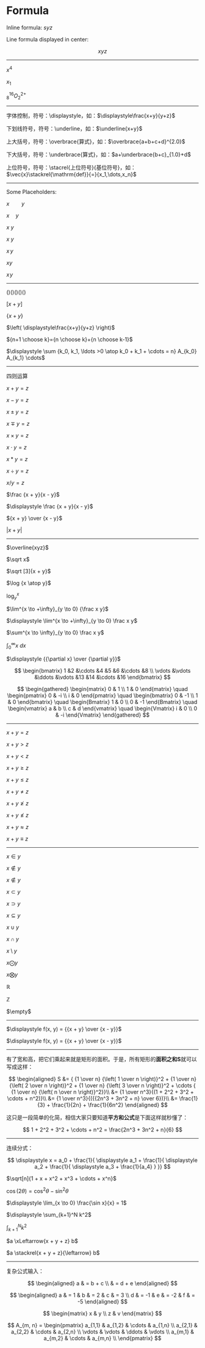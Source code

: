 # Formula

Inline formula: $syz$

Line formula displayed in center:

$$ xyz $$

---

$x^4$

$x_1$

$^{16}_{8}O^{2+}_{2}$

---


字体控制，符号：\displaystyle，如：$\displaystyle\frac{x+y}{y+z}$

下划线符号，符号：\underline，如：$\underline{x+y}$

上大括号，符号：\overbrace{算式}，如：$\overbrace{a+b+c+d}^{2.0}$

下大括号，符号：\underbrace{算式}，如：$a+\underbrace{b+c}_{1.0}+d$

上位符号，符号：\stacrel{上位符号}{基位符号}，如：$\vec{x}\stackrel{\mathrm{def}}{=}{x_1,\dots,x_n}$

---
Some Placeholders:

$x \qquad y$

$x \quad y$

$x \ y$

$x \: y$

$x \, y$

$xy$

$x\!y$

---

$() \big(\big) \Big(\Big) \bigg(\bigg) \Bigg(\Bigg)$

$[x+y]$

$\{x+y\}$

$\left( \displaystyle\frac{x+y}{y+z} \right)$

${n+1 \choose k}={n \choose k}+{n \choose k-1}$

$\displaystyle \sum {k_0, k_1, \ldots >0 \atop k_0 + k_1 + \cdots = n} A_{k_0} A_{k_1} \cdots$

---
四则运算

$x + y = z$

$x - y = z$

$x \pm y = z$

$x \mp y = z$

$x \times y = z$

$x \cdot y = z$

$x \ast y = z$

$x \div y = z$

$x / y = z$

$\frac {x + y}{x - y}$

$\displaystyle \frac {x + y}{x - y}$

${x + y} \over {x - y}$

$|x + y|$

---

$\overline{xyz}$

$\sqrt x$

$\sqrt [3]{x + y}$

$\log {x \atop y}$

$\log ^x_y$

$\lim^{x \to +\infty}_{y \to 0} {\frac x y}$

$\displaystyle \lim^{x \to +\infty}_{y \to 0} \frac x y$

$\sum^{x \to \infty}_{y \to 0} \frac x y$

$\displaystyle \int ^{\infty}_0 {x \ dx}$

$\displaystyle {{\partial x} \over {\partial y}}$

$$
\begin{bmatrix}
1      &2      &\cdots &4      &5  &6  &\cdots &8
\\
\vdots &\vdots &\ddots &\vdots &13 &14 &\cdots &16
\end{bmatrix}
$$

$$
\begin{gathered}
\begin{matrix} 0 & 1 \\ 1 & 0 \end{matrix}
\quad
\begin{pmatrix} 0 & -i \\ i & 0 \end{pmatrix}
\quad
\begin{bmatrix} 0 & -1 \\ 1 & 0 \end{bmatrix}
\quad
\begin{Bmatrix} 1 & 0 \\ 0 & -1 \end{Bmatrix}
\quad
\begin{vmatrix} a & b \\ c & d \end{vmatrix}
\quad
\begin{Vmatrix} i & 0 \\ 0 & -i \end{Vmatrix}
\end{gathered}
$$

---

$x + y = z$

$x + y > z$

$x + y < z$

$x + y \geq z$

$x + y \leq z$

$x + y \neq z$

$x + y \ngeq z$

$x + y \not \leq z$

$x + y \approx z$

$x + y \equiv z$

---

$x \in y$

$x \not \in y$

$x \notin y$

$x \subset y$

$x \supset y$

$x \subseteq y$

$x \cup y$

$x \cap y$

$x \setminus y$

$x \bigodot y$

$x \bigotimes y$

$\mathbb{R}$

$\mathbb{Z}$

$\empty$

---

$\displaystyle f(x, y) = {{x + y} \over {x - y}}$

$\displaystyle f(x, y) = {{x + y} \over {x - y}}$

---

有了宽和高，把它们乘起来就是矩形的面积。于是，所有矩形的**面积之和S**就可以写成这样：

$$
\begin{aligned}
S &= { {1 \over n} {\left( 1 \over n \right)}^2 +  {1 \over n} {\left( 2 \over n \right)}^2 +  {1 \over n} {\left( 3 \over n \right)}^2 + \cdots { {1 \over n} {\left( n \over n \right)}^2}}\\
&= {1 \over n^3}{(1 + 2^2 + 3^2 + \cdots + n^2)}\\
&= {1 \over n^3}{({{2n^3 + 3n^2 + n} \over 6})}\\
&= \frac{1}{3} + \frac{1}{2n} + \frac{1}{6n^2}
\end{aligned}
$$

这只是一段简单的化简，相信大家只要知道**平方和公式**是下面这样就秒懂了：

$$
1 + 2^2 + 3^2 + \cdots + n^2 = \frac{2n^3 + 3n^2 + n}{6}
$$

---

连续分式：

$$
\displaystyle
x = a_0 + \frac{1}{
    \displaystyle
        a_1 + \frac{1}{
            \displaystyle
            a_2 + \frac{1}{
                \displaystyle
                a_3 + \frac{1}{a_4}
            }
    }}
$$

$\sqrt[n]{1 + x + x^2 + x^3 + \cdots + x^n}$

$\cos (2\theta) = \cos^2 \theta - \sin^2 \theta$

$\displaystyle \lim_{x \to 0} \frac{\sin x}{x} = 1$

$\displaystyle \sum_{k+1}^N k^2$

$\displaystyle \int_{k+1}^N k^2$

$a \xLeftarrow{x + y + z} b$

$a \stackrel{x + y + z}{\leftarrow} b$

---

复杂公式输入：

$$
\begin{aligned}
a & = b + c \\
  & = d + e
\end{aligned}
$$

$$
\begin{aligned}
a & = 1 & b & = 2 & c & = 3 \\
d & = -1 & e & = -2 & f & = -5
\end{aligned}
$$

$$
\begin{matrix}
x & y \\
z & v
\end{matrix}
$$

$$
A_{m, n} =
\begin{pmatrix}
a_{1,1} & a_{1,2} & \cdots & a_{1,n} \\
a_{2,1} & a_{2,2} & \cdots & a_{2,n} \\
\vdots & \vdots & \ddots & \vdots \\
a_{m,1} & a_{m,2} & \cdots & a_{m,n} \\
\end{pmatrix}
$$